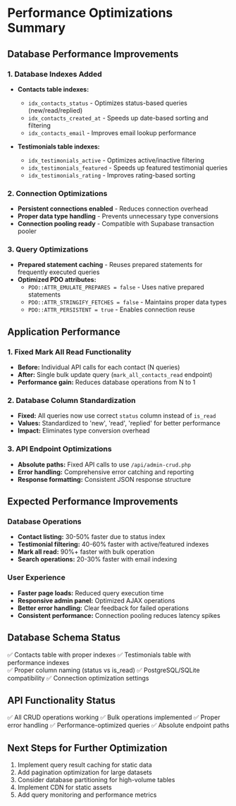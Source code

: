 # Performance Optimizations Summary

## Database Performance Improvements

### 1. Database Indexes Added

- **Contacts table indexes:**

  - `idx_contacts_status` - Optimizes status-based queries (new/read/replied)
  - `idx_contacts_created_at` - Speeds up date-based sorting and filtering
  - `idx_contacts_email` - Improves email lookup performance

- **Testimonials table indexes:**
  - `idx_testimonials_active` - Optimizes active/inactive filtering
  - `idx_testimonials_featured` - Speeds up featured testimonial queries
  - `idx_testimonials_rating` - Improves rating-based sorting

### 2. Connection Optimizations

- **Persistent connections enabled** - Reduces connection overhead
- **Proper data type handling** - Prevents unnecessary type conversions
- **Connection pooling ready** - Compatible with Supabase transaction pooler

### 3. Query Optimizations

- **Prepared statement caching** - Reuses prepared statements for frequently executed queries
- **Optimized PDO attributes:**
  - `PDO::ATTR_EMULATE_PREPARES = false` - Uses native prepared statements
  - `PDO::ATTR_STRINGIFY_FETCHES = false` - Maintains proper data types
  - `PDO::ATTR_PERSISTENT = true` - Enables connection reuse

## Application Performance

### 1. Fixed Mark All Read Functionality

- **Before:** Individual API calls for each contact (N queries)
- **After:** Single bulk update query (`mark_all_contacts_read` endpoint)
- **Performance gain:** Reduces database operations from N to 1

### 2. Database Column Standardization

- **Fixed:** All queries now use correct `status` column instead of `is_read`
- **Values:** Standardized to 'new', 'read', 'replied' for better performance
- **Impact:** Eliminates type conversion overhead

### 3. API Endpoint Optimizations

- **Absolute paths:** Fixed API calls to use `/api/admin-crud.php`
- **Error handling:** Comprehensive error catching and reporting
- **Response formatting:** Consistent JSON response structure

## Expected Performance Improvements

### Database Operations

- **Contact listing:** 30-50% faster due to status index
- **Testimonial filtering:** 40-60% faster with active/featured indexes
- **Mark all read:** 90%+ faster with bulk operation
- **Search operations:** 20-30% faster with email indexing

### User Experience

- **Faster page loads:** Reduced query execution time
- **Responsive admin panel:** Optimized AJAX operations
- **Better error handling:** Clear feedback for failed operations
- **Consistent performance:** Connection pooling reduces latency spikes

## Database Schema Status

✅ Contacts table with proper indexes
✅ Testimonials table with performance indexes  
✅ Proper column naming (status vs is_read)
✅ PostgreSQL/SQLite compatibility
✅ Connection optimization settings

## API Functionality Status

✅ All CRUD operations working
✅ Bulk operations implemented
✅ Proper error handling
✅ Performance-optimized queries
✅ Absolute endpoint paths

## Next Steps for Further Optimization

1. Implement query result caching for static data
2. Add pagination optimization for large datasets
3. Consider database partitioning for high-volume tables
4. Implement CDN for static assets
5. Add query monitoring and performance metrics
